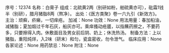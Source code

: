 序号：12374
名称：白膏子
组成：北硫黄2两（别研如粉，舶硫黄亦可），砒霜1钱半（别研），腊月猪脂8两（熬净）。
出处：《医方类聚》卷一六九引《新效方》。
主治：顽癣，疥癞，一切痒疮。
加减：None
功效：None
用法用量：春加桕油，减猪脂；夏加煅过千年石灰，船灰亦可。乘痒搔动疮靥，以指蘸药擦之，不要药多，只要擦得入肉。休敷面目及男女前后阴、奶上；休洗热汤。
制备方法：上以猪脂，重阳炖烊，入2味（研末）和匀，瓷盒密收，勿令泄气。
临床应用：None
各家论述：None
用药禁忌：None
附注：None
